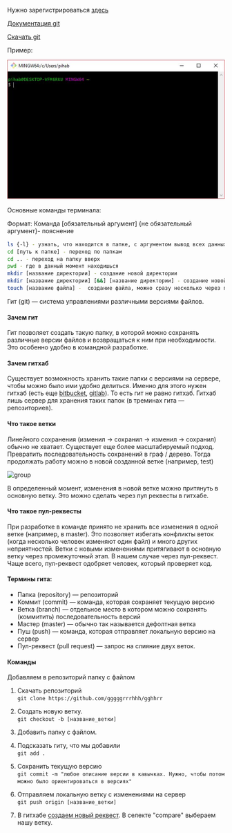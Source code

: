 Нужно зарегистрироваться [здесь](https://github.com) 

[Документация git](https://git-scm.com/book/ru/v1/%D0%9E%D1%81%D0%BD%D0%BE%D0%B2%D1%8B-Git)

[Скачать git](https://git-scm.com/downloads)

Пример:

![group](https://github.com/gggggrrrhhh/gghhrr/blob/master/git.JPG)

Основные команды терминала:

Формат: Команда [обязательный аргумент] {не обязательный аргумент}- пояснение

```bash
ls {-l} - узнать, что находится в папке, с аргументом вывод всех данных с правами доступа 
cd [путь к папке] - переход по папкам
cd .. - переход на папку вверх
pwd - где в данный момент находишься
mkdir [название директории] - создание новой директории
mkdir [название директории] [&&] [название директории] - создание новой директории и переход в неё
touch [название файла] -  создание файла, можно сразу несколько через пробел, так же нужно указывать формат
```

Гит (git) — система управлениями различными версиями файлов. 

#### Зачем гит
Гит позволяет создать такую папку, в которой можно сохранять различные версии файлов и возвращаться к ним при необходимости. Это особенно удобно в командной разработке.

#### Зачем гитхаб
Существует возможность хранить такие папки с версиями на сервере, чтобы можно было ими удобно делиться. Именно для этого нужен гитхаб (есть еще [bitbucket](https://bitbucket.org/), [gitlab](https://gitlab.com/)). То есть гит не равно гитхаб. Гитхаб лишь сервер для хранения таких папок (в треминах гита — репозиториев).

#### Что такое ветки
Линейного сохранения (изменил → сохранил → изменил → сохранил) обычно не хватает. Существует еще более масштабируемый подход. Превратить последовательность сохранений в граф / дерево. Тогда продолжать работу можно в новой созданной ветке (например, test)

![group](https://user-images.githubusercontent.com/4715396/31149996-ab074dce-a89a-11e7-9924-af655f204e7c.png)

В определенный момент, изменения в новой ветке можно притянуть в основную ветку. Это можно сделать через пул реквесты в гитхабе. 


#### Что такое пул-реквесты
При разработке в команде принято не хранить все изменения в одной ветке (например, в master). Это позволяет избегать конфликты веток (когда несколько человек изменяют один файл) и много других неприятностей. Ветки с новыми изменениями притягивают в основную ветку через промежуточный этап. В нашем случае через пул-реквест. Чаще всего, пул-реквест одобряет человек, который проверяет код. 


#### Термины гита:
- Папка (repository) — репозиторий
- Коммит (commit) — команда, которая сохраняет текущую версию
- Ветка (branch) — отдельное место в котором можно сохранять (коммитить) последовательность версий
- Мастер (master) — обычно так называется дефолтная ветка
- Пуш (push) — команда, которая отправляет локальную версию на сервер
- Пул-реквест (pull request) — запрос на слияние двух веток.

#### Команды
Добавляем в репозиторий папку с файлом

1. Cкачать репозиторий  
```git clone https://github.com/gggggrrrhhh/gghhrr```

2. Создать новую ветку.  
```git checkout -b [название_ветки]```

3. Добавить папку с файлом.

4. Подсказать гиту, что мы добавили  
```git add .```

5. Сохранить текущую версию  
```git commit -m "любое описание версии в кавычках. Нужно, чтобы потом можно было ориентироваться в версиях"```

6. Отправляем локальную ветку с изменениями на сервер  
```git push origin [название_ветки]```

7. В гитхабе [создаем новый реквест](https://github.com/gggggrrrhhh/gghhrr/pulls). В селекте "compare" выбераем нашу ветку.
